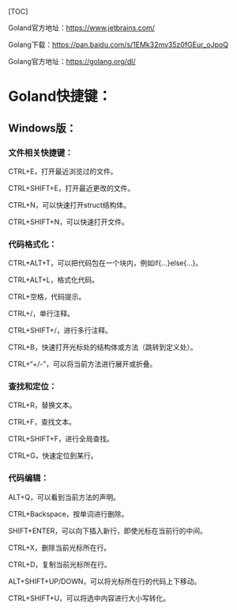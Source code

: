 [TOC]

Goland官方地址：https://www.jetbrains.com/

Golang下载：https://pan.baidu.com/s/1EMk32mv35z0fGEur_oJpoQ

Golang官方地址：https://golang.org/dl/

# Goland快捷键：

## Windows版：

### 文件相关快捷键：


CTRL+E，打开最近浏览过的文件。

CTRL+SHIFT+E，打开最近更改的文件。  

CTRL+N，可以快速打开struct结构体。  

CTRL+SHIFT+N，可以快速打开文件。

### 代码格式化：


CTRL+ALT+T，可以把代码包在一个块内，例如if{…}else{…}。

CTRL+ALT+L，格式化代码。

CTRL+空格，代码提示。

CTRL+/，单行注释。

CTRL+SHIFT+/，进行多行注释。

CTRL+B，快速打开光标处的结构体或方法（跳转到定义处）。

CTRL+“+/-”，可以将当前方法进行展开或折叠。 

### 查找和定位：


CTRL+R，替换文本。

CTRL+F，查找文本。  

CTRL+SHIFT+F，进行全局查找。

CTRL+G，快速定位到某行。

### 代码编辑：


ALT+Q，可以看到当前方法的声明。

CTRL+Backspace，按单词进行删除。

SHIFT+ENTER，可以向下插入新行，即使光标在当前行的中间。

CTRL+X，删除当前光标所在行。

CTRL+D，复制当前光标所在行。

ALT+SHIFT+UP/DOWN，可以将光标所在行的代码上下移动。

CTRL+SHIFT+U，可以将选中内容进行大小写转化。